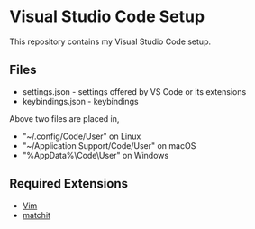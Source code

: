 # Visual Studio Code Setup
This repository contains my Visual Studio Code setup.

## Files
* settings.json - settings offered by VS Code or its extensions
* keybindings.json - keybindings

Above two files are placed in,
- "~/.config/Code/User" on Linux
- "~/Application Support/Code/User" on macOS
- "%AppData%\Code\User" on Windows

## Required Extensions
* [Vim](https://github.com/VSCodeVim/Vim)
* [matchit](https://github.com/redguardtoo/vscode-matchit)
